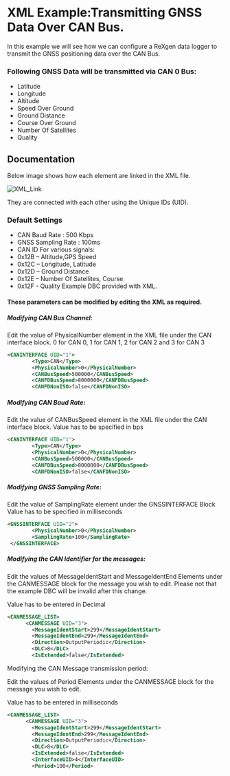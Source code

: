 
# XML Example:Transmitting GNSS Data Over CAN Bus.

In this example we will see how we can configure a ReXgen data logger to transmit the GNSS positioning data over the CAN Bus.






### Following GNSS Data will be transmitted via CAN 0 Bus:

- Latitude
- Longitude
- Altitude
- Speed Over Ground
- Ground Distance
- Course Over Ground
- Number Of Satellites
- Quality


## Documentation

Below image shows how each element are linked in the XML file.


![XML_Link](https://itltdgithub.s3.ap-south-1.amazonaws.com/gnss2canonly.png)

They are connected with each other using the Unique IDs (UID).

### Default Settings

- CAN Baud Rate : 500 Kbps
- GNSS Sampling Rate : 100ms
- CAN ID For various signals:
- 0x12B – Altitude,GPS Speed
- 0x12C – Longitude, Latitude
- 0x12D – Ground Distance
- 0x12E – Number Of Satellites, Course
- 0x12F - Quality
Example DBC provided with XML.

#### These parameters can be modified by editing the XML as required.

##### Modifying CAN Bus Channel:
Edit the value of PhysicalNumber element in the XML file under the CAN interface block.
0 for CAN 0, 1 for CAN 1, 2 for CAN 2 and 3 for CAN 3
```xml
<CANINTERFACE UID="1">
        <Type>CAN</Type>
        <PhysicalNumber>0</PhysicalNumber>
        <CANBusSpeed>500000</CANBusSpeed>
        <CANFDBusSpeed>8000000</CANFDBusSpeed>
        <CANFDNonISO>false</CANFDNonISO>
```
##### Modifying CAN Baud Rate:
Edit the value of CANBusSpeed element in the XML file under the CAN interface block.
Value has to be specified in bps
```xml
<CANINTERFACE UID="1">
        <Type>CAN</Type>
        <PhysicalNumber>0</PhysicalNumber>
        <CANBusSpeed>500000</CANBusSpeed>
        <CANFDBusSpeed>8000000</CANFDBusSpeed>
        <CANFDNonISO>false</CANFDNonISO>
```
##### Modifying GNSS Sampling Rate:
Edit the value of SamplingRate element under the GNSSINTERFACE Block
Value has to be specified in milliseconds
```xml
<GNSSINTERFACE UID="2">
        <PhysicalNumber>0</PhysicalNumber>
        <SamplingRate>100</SamplingRate>
 </GNSSINTERFACE>

```
##### Modifying the CAN Identifier for the messages:

Edit the values of MessageIdentStart and MessageIdentEnd Elements under the CANMESSAGE block for the message you wish to edit. Please not that the example DBC will be invalid after this change.

Value has to be entered in Decimal
```xml
<CANMESSAGE_LIST>
      <CANMESSAGE UID="3">
        <MessageIdentStart>299</MessageIdentStart>
        <MessageIdentEnd>299</MessageIdentEnd>
        <Direction>OutputPeriodic</Direction>
        <DLC>8</DLC>
        <IsExtended>false</IsExtended>
```
Modifying the CAN Message transmission period:

Edit the values of Period Elements under the CANMESSAGE block for the message you wish to edit.

Value has to be entered in milliseconds
```xml
<CANMESSAGE_LIST>
      <CANMESSAGE UID="3">
        <MessageIdentStart>299</MessageIdentStart>
        <MessageIdentEnd>299</MessageIdentEnd>
        <Direction>OutputPeriodic</Direction>
        <DLC>8</DLC>
        <IsExtended>false</IsExtended>
        <InterfaceUID>4</InterfaceUID>
        <Period>100</Period>
```
